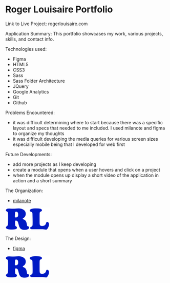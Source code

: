 # Roger Louisaire Portfolio

Link to Live Project: rogerlouisaire.com

Application Summary: This portfolio showcases my work, various projects, skills, and contact info.

Technologies used:
- Figma
- HTML5
- CSS3
- Sass
- Sass Folder Architecture
- JQuery
- Google Analytics
- Git
- Github

Problems Encountered:
- it was difficult determining where to start because there was a specific layout and specs that needed to me included. I used milanote and figma to organize my thoughts
- it was difficult developing the media queries for various screen sizes especially mobile being that I developed for web first

Future Developments: 
- add more projects as I keep developing
- create a module that opens when a user hovers and click on a project
- when the module opens up display a short video of the application in action and a short summary

The Organization:
- [milanote](https://app.milanote.com/1KSWL71SSfTjdZ?p=bWDpSVl0gUy)

![alt text](img/rl_logo_blue.svg "Logo Title Text 1")

The Design:
- [figma](https://www.figma.com/file/3c3BBiN0eX5nsZk2MCyt9C/Roger_Louisaire_Portfolio?node-id=112%3A119)

![alt text](img/rl_logo_blue.svg "Logo Title Text 1")
